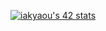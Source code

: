 [![iakyaou's 42 stats](https://badge.mediaplus.ma/kettlebells/iakyaou)](https://github.com/oakoudad/badge42)
